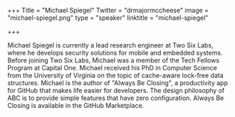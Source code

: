 +++
Title = "Michael Spiegel"
Twitter = "drmajormccheese"
image = "michael-spiegel.png"
type = "speaker"
linktitle = "michael-spiegel"

+++

Michael Spiegel is currently a lead research engineer at Two Six Labs, where he develops security solutions for mobile and embedded systems. Before joining Two Six Labs, Michael was a member of the Tech Fellows Program at Capital One. Michael received his PhD in Computer Science from the University of Virginia on the topic of cache-aware lock-free data structures. Michael is the author of "Always Be Closing", a productivity app for GitHub that makes life easier for developers. The design philosophy of ABC is to provide simple features that have zero configuration. Always Be Closing is available in the GitHub Marketplace.
